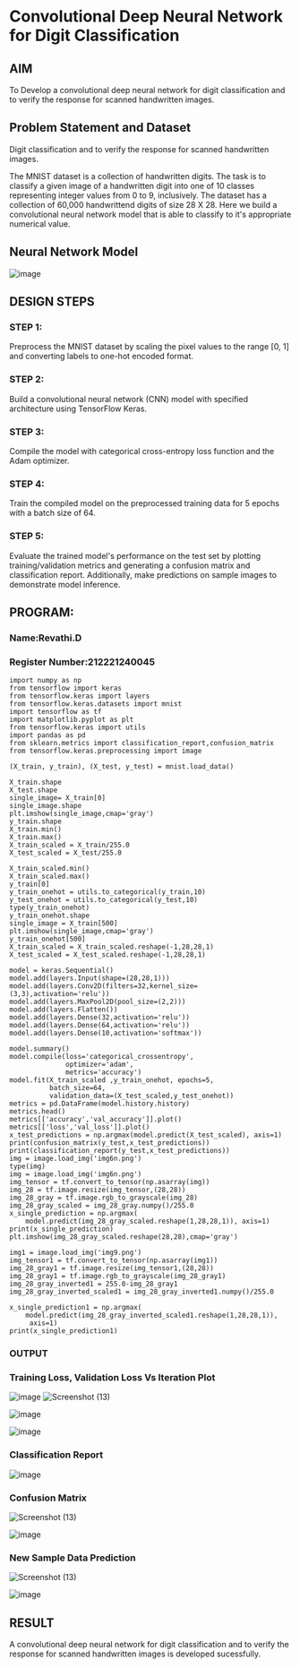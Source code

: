 # Convolutional Deep Neural Network for Digit Classification

## AIM

To Develop a convolutional deep neural network for digit classification and to verify the response for scanned handwritten images.

## Problem Statement and Dataset
Digit classification and to verify the response for scanned handwritten images.

The MNIST dataset is a collection of handwritten digits. The task is to classify a given image of a handwritten digit into one of 10 classes representing integer values from 0 to 9, inclusively. The dataset has a collection of 60,000 handwrittend digits of size 28 X 28. Here we build a convolutional neural network model that is able to classify to it's appropriate numerical value.


## Neural Network Model

![image](https://github.com/Revathi-Dayalan/mnist-classification/assets/96000574/a79877ab-19fc-4b5d-944d-20a730cc9bfc)


## DESIGN STEPS

### STEP 1:
Preprocess the MNIST dataset by scaling the pixel values to the range [0, 1] and converting labels to one-hot encoded format.

### STEP 2:
Build a convolutional neural network (CNN) model with specified architecture using TensorFlow Keras.

### STEP 3:
Compile the model with categorical cross-entropy loss function and the Adam optimizer.

### STEP 4:
Train the compiled model on the preprocessed training data for 5 epochs with a batch size of 64.

### STEP 5:
Evaluate the trained model's performance on the test set by plotting training/validation metrics and generating a confusion matrix and classification report. Additionally, make predictions on sample images to demonstrate model inference.


## PROGRAM:
### Name:Revathi.D
### Register Number:212221240045
~~~
import numpy as np
from tensorflow import keras
from tensorflow.keras import layers
from tensorflow.keras.datasets import mnist
import tensorflow as tf
import matplotlib.pyplot as plt
from tensorflow.keras import utils
import pandas as pd
from sklearn.metrics import classification_report,confusion_matrix
from tensorflow.keras.preprocessing import image

(X_train, y_train), (X_test, y_test) = mnist.load_data()

X_train.shape
X_test.shape
single_image= X_train[0]
single_image.shape
plt.imshow(single_image,cmap='gray')
y_train.shape
X_train.min()
X_train.max()
X_train_scaled = X_train/255.0
X_test_scaled = X_test/255.0

X_train_scaled.min()
X_train_scaled.max()
y_train[0]
y_train_onehot = utils.to_categorical(y_train,10)
y_test_onehot = utils.to_categorical(y_test,10)
type(y_train_onehot)
y_train_onehot.shape
single_image = X_train[500]
plt.imshow(single_image,cmap='gray')
y_train_onehot[500]
X_train_scaled = X_train_scaled.reshape(-1,28,28,1)
X_test_scaled = X_test_scaled.reshape(-1,28,28,1)

model = keras.Sequential()
model.add(layers.Input(shape=(28,28,1)))
model.add(layers.Conv2D(filters=32,kernel_size=(3,3),activation='relu'))
model.add(layers.MaxPool2D(pool_size=(2,2)))
model.add(layers.Flatten())
model.add(layers.Dense(32,activation='relu'))
model.add(layers.Dense(64,activation='relu'))
model.add(layers.Dense(10,activation='softmax'))

model.summary()
model.compile(loss='categorical_crossentropy',
              optimizer='adam',
              metrics='accuracy')
model.fit(X_train_scaled ,y_train_onehot, epochs=5,
          batch_size=64,
          validation_data=(X_test_scaled,y_test_onehot))
metrics = pd.DataFrame(model.history.history)
metrics.head()
metrics[['accuracy','val_accuracy']].plot()
metrics[['loss','val_loss']].plot()
x_test_predictions = np.argmax(model.predict(X_test_scaled), axis=1)
print(confusion_matrix(y_test,x_test_predictions))
print(classification_report(y_test,x_test_predictions))
img = image.load_img('img6n.png')
type(img)
img = image.load_img('img6n.png')
img_tensor = tf.convert_to_tensor(np.asarray(img))
img_28 = tf.image.resize(img_tensor,(28,28))
img_28_gray = tf.image.rgb_to_grayscale(img_28)
img_28_gray_scaled = img_28_gray.numpy()/255.0
x_single_prediction = np.argmax(
    model.predict(img_28_gray_scaled.reshape(1,28,28,1)), axis=1)
print(x_single_prediction)
plt.imshow(img_28_gray_scaled.reshape(28,28),cmap='gray')

img1 = image.load_img('img9.png')
img_tensor1 = tf.convert_to_tensor(np.asarray(img1))
img_28_gray1 = tf.image.resize(img_tensor1,(28,28))
img_28_gray1 = tf.image.rgb_to_grayscale(img_28_gray1)
img_28_gray_inverted1 = 255.0-img_28_gray1
img_28_gray_inverted_scaled1 = img_28_gray_inverted1.numpy()/255.0

x_single_prediction1 = np.argmax(
    model.predict(img_28_gray_inverted_scaled1.reshape(1,28,28,1)),
     axis=1)
print(x_single_prediction1)
~~~
### OUTPUT
### Training Loss, Validation Loss Vs Iteration Plot
![image](https://github.com/Revathi-Dayalan/mnist-classification/assets/96000574/cffba715-d071-49e8-8b99-0a3ffc20ddbc)
![Screenshot (13)](https://github.com/Revathi-Dayalan/mnist-classification/assets/96000574/215f02f2-2182-4673-af0f-9b016a12da1c)

![image](https://github.com/Revathi-Dayalan/mnist-classification/assets/96000574/02e1ebe2-0ed4-4f27-b435-b73579674581)

![image](https://github.com/Revathi-Dayalan/mnist-classification/assets/96000574/008f1f36-522c-4aa0-be0a-ab85480ad0b8)


### Classification Report

![image](https://github.com/Revathi-Dayalan/mnist-classification/assets/96000574/4d227ac6-307d-42c8-9508-adea529bccea)


### Confusion Matrix
![Screenshot (13)](https://github.com/Revathi-Dayalan/mnist-classification/assets/96000574/463046c5-bc87-4dcd-8c62-8eac45192e62)

![image](https://github.com/Revathi-Dayalan/mnist-classification/assets/96000574/579b1542-928d-4489-8da5-d1000bb8af96)


### New Sample Data Prediction
![Screenshot (13)](https://github.com/Revathi-Dayalan/mnist-classification/assets/96000574/0b376051-945f-4a41-ab1f-d84884fe73f7)

![image](https://github.com/Revathi-Dayalan/mnist-classification/assets/96000574/0afccb00-691a-4a63-ae97-706cae55c282)


## RESULT
A convolutional deep neural network for digit classification and to verify the response for scanned handwritten images is developed sucessfully.


